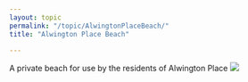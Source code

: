 ```yaml
---
layout: topic
permalink: "/topic/AlwingtonPlaceBeach/"
title: "Alwington Place Beach"

---
```


A private beach for use by the residents of Alwington Place
<img src="Images/AlwingtonPlaceBeach.jpg">

<googlemapdata>
<title text="Alwington Place Beach" />
<size width="500px" height="400px" />
<centerpt lat="44.2188" lng="-76.510559" zoom="14" />
<controls>
  <control name="GSmallMapControl" />
  <control name="GMapTypeControl"  />
</controls>
<markers>
  <marker lat="44.2188" lng="-76.510559" label="Alwington Place Beach" comment="A private beach for the residents of Alwington Place" />
</markers>
</googlemapdata>


